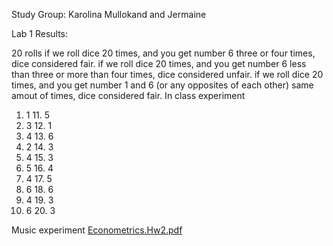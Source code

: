 Study Group: Karolina Mullokand and Jermaine

Lab 1 Results:

 20 rolls
 if we roll dice 20 times, and you get number 6 three or four times, dice considered fair.
 if we roll dice 20 times, and you get number 6 less than three or more than four times, dice considered unfair.
 if we roll dice 20 times, and you get number 1 and 6 (or any opposites of each other) same amout of times, dice considered fair.
In class experiment

1.	1	11.	5
2.	3	12.	1
3.	4	13.	6
4.	2	14.	3
5.	4	15.	3
6.	5	16.	4
7.	4	17.	5
8.	6	18.	6
9.	4	19.	3
10.	6	20.	3

Music experiment
[Econometrics.Hw2.pdf](https://github.com/user-attachments/files/16987995/Econometrics.Hw2.pdf)
